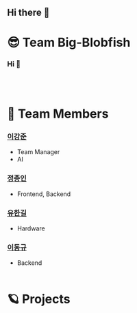 ## Hi there 👋

<!--

**Here are some ideas to get you started:**

🙋‍♀️ A short introduction - what is your organization all about?
🌈 Contribution guidelines - how can the community get involved?
👩‍💻 Useful resources - where can the community find your docs? Is there anything else the community should know?
🍿 Fun facts - what does your team eat for breakfast?
🧙 Remember, you can do mighty things with the power of [Markdown](https://docs.github.com/github/writing-on-github/getting-started-with-writing-and-formatting-on-github/basic-writing-and-formatting-syntax)
-->

# 😎 Team Big-Blobfish
### Hi 👋
</br></br>
# 🧑 Team Members
### [이강준](https://github.com/Ladun)
* Team Manager
* AI
### [정종인](https://github.com/chongin12)
* Frontend, Backend
### [유한길](https://github.com/Yuhangil)
* Hardware
### [이동규](https://github.com/Leedonggyu1290)
* Backend
</br></br>
# 🪐 Projects

